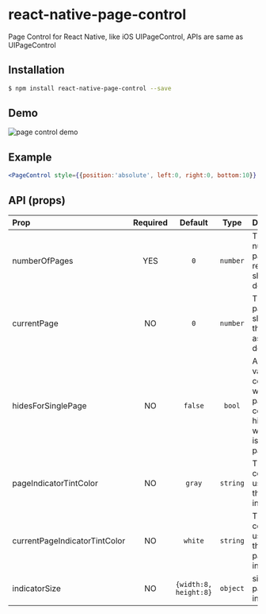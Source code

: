 # react-native-page-control

Page Control for React Native, like iOS UIPageControl, APIs are same as UIPageControl

## Installation

```bash
$ npm install react-native-page-control --save
```

## Demo

![page control demo](http://withfun.cn/upload/pagecontrol.gif)

## Example

```jsx
<PageControl style={{position:'absolute', left:0, right:0, bottom:10}} numberOfPages={3} currentPage={1} hidesForSinglePage={true} pageIndicatorTintColor='gray' indicatorSize={{width:8, height:8}} currentPageIndicatorTintColor='black' />
```


## API (props)

| Prop | Required | Default  | Type | Description |
| :------------ |:---:|:---------------:| :---------------:| :-----|
| numberOfPages | YES | `0` | `number` | The number of pages the receiver shows (as dots) |
| currentPage | NO | `0` | `number` |The current page, shown by the receiver as a white dot |
| hidesForSinglePage | NO | `false` | `bool` | A Boolean value that controls whether the page control is hidden when there is only one page |
| pageIndicatorTintColor | NO | `gray` | `string` | The tint color to be used for the page indicator |
| currentPageIndicatorTintColor | NO |`white` | `string`  | The tint color to be used for the current page indicator. |
| indicatorSize | NO |`{width:8, height:8}` | `object`  | size of page indicator. |
